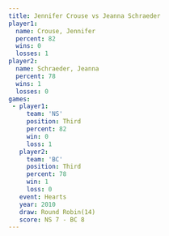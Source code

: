 ```yaml
---
title: Jennifer Crouse vs Jeanna Schraeder
player1:                 
  name: Crouse, Jennifer 
  percent: 82            
  wins: 0                
  losses: 1              
player2:                 
  name: Schraeder, Jeanna
  percent: 78            
  wins: 1                
  losses: 0              
games:
 - player1:         
     team: 'NS'     
     position: Third
     percent: 82    
     win: 0         
     loss: 1        
   player2:         
     team: 'BC'     
     position: Third
     percent: 78    
     win: 1         
     loss: 0        
   event: Hearts        
   year: 2010           
   draw: Round Robin(14)
   score: NS 7 - BC 8   
---
```

